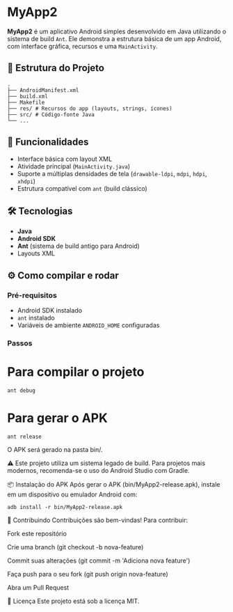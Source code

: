 # MyApp2

**MyApp2** é um aplicativo Android simples desenvolvido em
Java utilizando o sistema de build `Ant`. Ele demonstra a
estrutura básica de um app Android, com interface gráfica,
recursos e uma `MainActivity`.

## 📁 Estrutura do Projeto

```{bash}
.
├── AndroidManifest.xml
├── build.xml
├── Makefile
├── res/ # Recursos do app (layouts, strings, ícones)
├── src/ # Código-fonte Java
└── ...
```


## 🚀 Funcionalidades

- Interface básica com layout XML
- Atividade principal (`MainActivity.java`)
- Suporte a múltiplas densidades de tela (`drawable-ldpi`, `mdpi`, `hdpi`, `xhdpi`)
- Estrutura compatível com `ant` (build clássico)

## 🛠️ Tecnologias

- **Java**
- **Android SDK**
- **Ant** (sistema de build antigo para Android)
- Layouts XML

## ⚙️ Como compilar e rodar

### Pré-requisitos

- Android SDK instalado
- `ant` instalado
- Variáveis de ambiente `ANDROID_HOME` configuradas

### Passos

# Para compilar o projeto

```{bash}
ant debug
```

# Para gerar o APK
```{bash}
ant release
```
O APK será gerado na pasta bin/.

⚠️ Este projeto utiliza um sistema legado de build. Para
projetos mais modernos, recomenda-se o uso do Android Studio
com Gradle.

📦 Instalação do APK
Após gerar o APK (bin/MyApp2-release.apk), instale em um
dispositivo ou emulador Android com:

```{bash}
adb install -r bin/MyApp2-release.apk
```
🤝 Contribuindo
Contribuições são bem-vindas! Para contribuir:

Fork este repositório

Crie uma branch (git checkout -b nova-feature)

Commit suas alterações (git commit -m 'Adiciona nova feature')

Faça push para o seu fork (git push origin nova-feature)

Abra um Pull Request

📄 Licença
Este projeto está sob a licença MIT.
